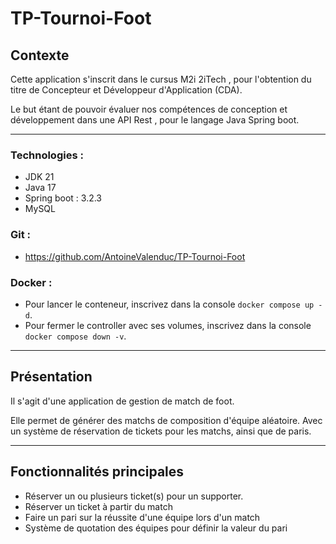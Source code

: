 # TP-Tournoi-Foot

## Contexte

Cette application s'inscrit dans le cursus M2i 2iTech
, pour l'obtention du titre de Concepteur et Développeur d'Application (CDA).

Le but étant de pouvoir évaluer nos compétences de conception et développement dans une API Rest
, pour le langage Java Spring boot.

---

### Technologies :
- JDK 21
- Java 17
- Spring boot : 3.2.3
- MySQL

### Git :
- https://github.com/AntoineValenduc/TP-Tournoi-Foot

### Docker :

- Pour lancer le conteneur, inscrivez dans la console `docker compose up -d`.
- Pour fermer le controller avec ses volumes, inscrivez dans la console `docker compose down -v`.

---

## Présentation

Il s'agit d'une application de gestion de match de foot.

Elle permet de générer des matchs de composition d'équipe aléatoire.
Avec un système de réservation de tickets pour les matchs, ainsi que de paris.

---

## Fonctionnalités principales

- Réserver un ou plusieurs ticket(s) pour un supporter.
- Réserver un ticket à partir du match
- Faire un pari sur la réussite d'une équipe lors d'un match
- Système de quotation des équipes pour définir la valeur du pari
